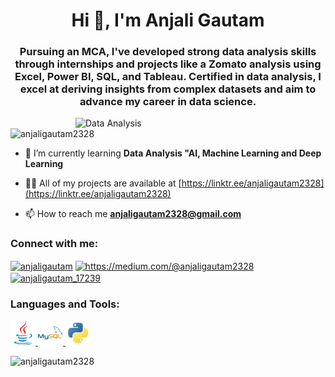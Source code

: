 <h1 align="center">Hi 👋, I'm Anjali Gautam</h1>
<h3 align="center">Pursuing an MCA, I've developed strong data analysis skills through internships and projects like a Zomato analysis using Excel, Power BI, SQL, and Tableau. Certified in data analysis, I excel at deriving insights from complex datasets and aim to advance my career in data science.</h3>

<img align="right" alt="Data Analysis" width="400" src="https://digitalcreativemind.com/wp-content/uploads/2021/06/Analytics_amp_Data_Science.gif">


<p align="left"> <img src="https://komarev.com/ghpvc/?username=anjaligautam2328&label=Profile%20views&color=0e75b6&style=flat" alt="anjaligautam2328" /> </p>

- 🌱 I’m currently learning **Data Analysis "AI, Machine Learning and Deep Learning**

- 👨‍💻 All of my projects are available at [https://linktr.ee/anjaligautam2328](https://linktr.ee/anjaligautam2328)

- 📫 How to reach me **anjaligautam2328@gmail.com**

<h3 align="left">Connect with me:</h3>
<p align="left">
<a href="https://linkedin.com/in/anjaligautam" target="blank"><img align="center" src="https://raw.githubusercontent.com/rahuldkjain/github-profile-readme-generator/master/src/images/icons/Social/linked-in-alt.svg" alt="anjaligautam" height="30" width="40" /></a>
<a href="https://medium.com/https://medium.com/@anjaligautam2328" target="blank"><img align="center" src="https://raw.githubusercontent.com/rahuldkjain/github-profile-readme-generator/master/src/images/icons/Social/medium.svg" alt="https://medium.com/@anjaligautam2328" height="30" width="40" /></a>
<a href="https://discord.gg/anjaligautam_17239" target="blank"><img align="center" src="https://raw.githubusercontent.com/rahuldkjain/github-profile-readme-generator/master/src/images/icons/Social/discord.svg" alt="anjaligautam_17239" height="30" width="40" /></a>
</p>

<h3 align="left">Languages and Tools:</h3>
<p align="left"> <a href="https://www.java.com" target="_blank" rel="noreferrer"> <img src="https://raw.githubusercontent.com/devicons/devicon/master/icons/java/java-original.svg" alt="java" width="40" height="40"/> </a> <a href="https://www.mysql.com/" target="_blank" rel="noreferrer"> <img src="https://raw.githubusercontent.com/devicons/devicon/master/icons/mysql/mysql-original-wordmark.svg" alt="mysql" width="40" height="40"/> </a> <a href="https://www.python.org" target="_blank" rel="noreferrer"> <img src="https://raw.githubusercontent.com/devicons/devicon/master/icons/python/python-original.svg" alt="python" width="40" height="40"/> </a> </p>

<p><img align="left" src="https://github-readme-stats.vercel.app/api/top-langs?username=anjaligautam2328&show_icons=true&locale=en&layout=compact" alt="anjaligautam2328" /></p>


<!--
**anjaligautam2328/anjaligautam2328** is a ✨ _special_ ✨ repository because its `README.md` (this file) appears on your GitHub profile.

Here are some ideas to get you started:

- 🔭 I’m currently working on ...
- 🌱 I’m currently learning ...
- 👯 I’m looking to collaborate on ...
- 🤔 I’m looking for help with ...
- 💬 Ask me about ...
- 📫 How to reach me: ...
- 😄 Pronouns: ...
- ⚡ Fun fact: ...
-->
